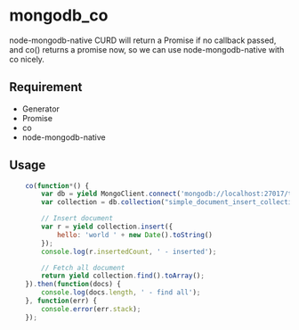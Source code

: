 # mongodb_co
node-mongodb-native CURD will return a Promise if no callback passed, and co() returns a promise now, so we can use node-mongodb-native with co nicely.

## Requirement
- Generator
- Promise
- co
- node-mongodb-native

## Usage
```javascript
	co(function*() {
	    var db = yield MongoClient.connect('mongodb://localhost:27017/test');
	    var collection = db.collection("simple_document_insert_collection_with_generators");

	    // Insert document
	    var r = yield collection.insert({
	        hello: 'world ' + new Date().toString()
	    });
	    console.log(r.insertedCount, ' - inserted');

	    // Fetch all document
	    return yield collection.find().toArray();
	}).then(function(docs) {
	    console.log(docs.length, ' - find all');
	}, function(err) {
	    console.error(err.stack);
	});

```